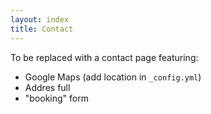 ```yaml
---
layout: index
title: Contact
---
```

To be replaced with a contact page featuring:

- Google Maps (add location in `_config.yml`)
- Addres full
- "booking" form

